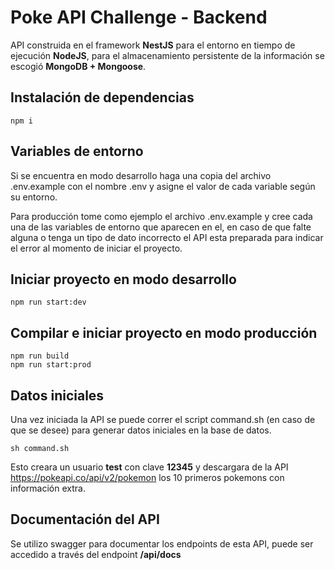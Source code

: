 # Poke API Challenge - Backend

API construida en el framework **NestJS** para el entorno en tiempo de ejecución **NodeJS**, para el almacenamiento persistente de la información se escogió **MongoDB + Mongoose**.

## Instalación de dependencias

    npm i

## Variables de entorno

Si se encuentra en modo desarrollo haga una copia del archivo .env.example con el nombre .env y asigne el valor de cada variable según su entorno.

Para producción tome como ejemplo el archivo .env.example y cree cada una de las variables de entorno que aparecen en el, en caso de que falte alguna o tenga un tipo de dato incorrecto el API esta preparada para indicar el error al momento de iniciar el proyecto.

## Iniciar proyecto en modo desarrollo

    npm run start:dev

## Compilar e iniciar proyecto en modo producción

    npm run build
    npm run start:prod

## Datos iniciales

Una vez iniciada la API se puede correr el script command.sh (en caso de que se desee) para generar datos iniciales en la base de datos.

    sh command.sh

Esto creara un usuario **test** con clave **12345** y descargara de la API https://pokeapi.co/api/v2/pokemon los 10 primeros pokemons con información extra.

## Documentación del API

Se utilizo swagger para documentar los endpoints de esta API, puede ser accedido a través del endpoint **/api/docs**
